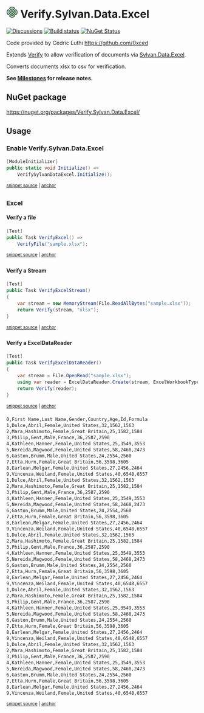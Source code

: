 # <img src="/src/icon.png" height="30px"> Verify.Sylvan.Data.Excel

[![Discussions](https://img.shields.io/badge/Verify-Discussions-yellow?svg=true&label=)](https://github.com/orgs/VerifyTests/discussions)
[![Build status](https://ci.appveyor.com/api/projects/status/q1eqcnbptyjl24hp?svg=true)](https://ci.appveyor.com/project/SimonCropp/verify-sylvan-data-excel)
[![NuGet Status](https://img.shields.io/nuget/v/Verify.Sylvan.Data.Excel.svg)](https://www.nuget.org/packages/Verify.Sylvan.Data.Excel/)

Code provided by Cédric Luthi https://github.com/0xced

Extends [Verify](https://github.com/VerifyTests/Verify) to allow verification of documents via [Sylvan.Data.Excel](https://github.com/MarkPflug/Sylvan.Data.Excel/).

Converts documents xlsx to csv for verification.

**See [Milestones](../../milestones?state=closed) for release notes.**


## NuGet package

https://nuget.org/packages/Verify.Sylvan.Data.Excel/


## Usage


### Enable Verify.Sylvan.Data.Excel

<!-- snippet: enable -->
<a id='snippet-enable'></a>
```cs
[ModuleInitializer]
public static void Initialize() =>
    VerifySylvanDataExcel.Initialize();
```
<sup><a href='/src/Tests/ModuleInitializer.cs#L3-L9' title='Snippet source file'>snippet source</a> | <a href='#snippet-enable' title='Start of snippet'>anchor</a></sup>
<!-- endSnippet -->


### Excel


#### Verify a file

<!-- snippet: VerifyExcel -->
<a id='snippet-VerifyExcel'></a>
```cs
[Test]
public Task VerifyExcel() =>
    VerifyFile("sample.xlsx");
```
<sup><a href='/src/Tests/Samples.cs#L7-L13' title='Snippet source file'>snippet source</a> | <a href='#snippet-VerifyExcel' title='Start of snippet'>anchor</a></sup>
<!-- endSnippet -->


#### Verify a Stream

<!-- snippet: VerifyExcelStream -->
<a id='snippet-VerifyExcelStream'></a>
```cs
[Test]
public Task VerifyExcelStream()
{
    var stream = new MemoryStream(File.ReadAllBytes("sample.xlsx"));
    return Verify(stream, "xlsx");
}
```
<sup><a href='/src/Tests/Samples.cs#L27-L36' title='Snippet source file'>snippet source</a> | <a href='#snippet-VerifyExcelStream' title='Start of snippet'>anchor</a></sup>
<!-- endSnippet -->


#### Verify a ExcelDataReader

<!-- snippet: ExcelDataReader -->
<a id='snippet-ExcelDataReader'></a>
```cs
[Test]
public Task VerifyExcelDataReader()
{
    var stream = File.OpenRead("sample.xlsx");
    using var reader = ExcelDataReader.Create(stream, ExcelWorkbookType.ExcelXml);
    return Verify(reader);
}
```
<sup><a href='/src/Tests/Samples.cs#L15-L25' title='Snippet source file'>snippet source</a> | <a href='#snippet-ExcelDataReader' title='Start of snippet'>anchor</a></sup>
<!-- endSnippet -->

<!-- snippet: Samples.VerifyExcel#Sheet1.verified.csv -->
<a id='snippet-Samples.VerifyExcel#Sheet1.verified.csv'></a>
```csv
0,First Name,Last Name,Gender,Country,Age,Id,Formula
1,Dulce,Abril,Female,United States,32,1562,1563
2,Mara,Hashimoto,Female,Great Britain,25,1582,1584
3,Philip,Gent,Male,France,36,2587,2590
4,Kathleen,Hanner,Female,United States,25,3549,3553
5,Nereida,Magwood,Female,United States,58,2468,2473
6,Gaston,Brumm,Male,United States,24,2554,2560
7,Etta,Hurn,Female,Great Britain,56,3598,3605
8,Earlean,Melgar,Female,United States,27,2456,2464
9,Vincenza,Weiland,Female,United States,40,6548,6557
1,Dulce,Abril,Female,United States,32,1562,1563
2,Mara,Hashimoto,Female,Great Britain,25,1582,1584
3,Philip,Gent,Male,France,36,2587,2590
4,Kathleen,Hanner,Female,United States,25,3549,3553
5,Nereida,Magwood,Female,United States,58,2468,2473
6,Gaston,Brumm,Male,United States,24,2554,2560
7,Etta,Hurn,Female,Great Britain,56,3598,3605
8,Earlean,Melgar,Female,United States,27,2456,2464
9,Vincenza,Weiland,Female,United States,40,6548,6557
1,Dulce,Abril,Female,United States,32,1562,1563
2,Mara,Hashimoto,Female,Great Britain,25,1582,1584
3,Philip,Gent,Male,France,36,2587,2590
4,Kathleen,Hanner,Female,United States,25,3549,3553
5,Nereida,Magwood,Female,United States,58,2468,2473
6,Gaston,Brumm,Male,United States,24,2554,2560
7,Etta,Hurn,Female,Great Britain,56,3598,3605
8,Earlean,Melgar,Female,United States,27,2456,2464
9,Vincenza,Weiland,Female,United States,40,6548,6557
1,Dulce,Abril,Female,United States,32,1562,1563
2,Mara,Hashimoto,Female,Great Britain,25,1582,1584
3,Philip,Gent,Male,France,36,2587,2590
4,Kathleen,Hanner,Female,United States,25,3549,3553
5,Nereida,Magwood,Female,United States,58,2468,2473
6,Gaston,Brumm,Male,United States,24,2554,2560
7,Etta,Hurn,Female,Great Britain,56,3598,3605
8,Earlean,Melgar,Female,United States,27,2456,2464
9,Vincenza,Weiland,Female,United States,40,6548,6557
1,Dulce,Abril,Female,United States,32,1562,1563
2,Mara,Hashimoto,Female,Great Britain,25,1582,1584
3,Philip,Gent,Male,France,36,2587,2590
4,Kathleen,Hanner,Female,United States,25,3549,3553
5,Nereida,Magwood,Female,United States,58,2468,2473
6,Gaston,Brumm,Male,United States,24,2554,2560
7,Etta,Hurn,Female,Great Britain,56,3598,3605
8,Earlean,Melgar,Female,United States,27,2456,2464
9,Vincenza,Weiland,Female,United States,40,6548,6557
```
<sup><a href='/src/Tests/Samples.VerifyExcel#Sheet1.verified.csv#L1-L46' title='Snippet source file'>snippet source</a> | <a href='#snippet-Samples.VerifyExcel#Sheet1.verified.csv' title='Start of snippet'>anchor</a></sup>
<!-- endSnippet -->
